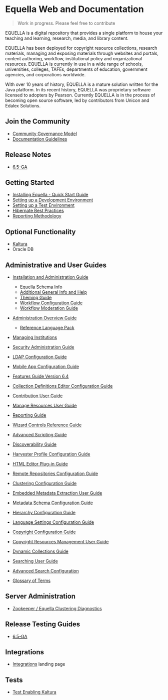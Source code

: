 # Equella Web and Documentation

>Work in progress.  Please feel free to contribute

EQUELLA is a digital repository that provides a single platform to house your teaching and learning, research, media, and library content. 

EQUELLA has been deployed for copyright resource collections, research materials, managing and exposing materials through websites and portals, content authoring, workflow, institutional policy and organizational resources. EQUELLA is currently in use in a wide range of schools, universities, colleges, TAFEs, departments of education, government agencies, and corporations worldwide.

With over 10 years of history, EQUELLA is a mature solution written for the Java platform.  In its recent history, EQUELLA was proprietary software licensed to adopters by Pearson.  Currently EQUELLA is in the process of becoming open source software, led by contributors from Unicon and Edalex Solutions.

## Join the Community
* [Community Governance Model](community/CommunityGovernance.md)
* [Documentation Guidelines](https://github.com/equella/equella.github.io/blob/master/community/DocumentationGuidelines.md)

## Release Notes
* [6.5-GA](release-notes/ReleaseNotes-6.5-GA.md)

## Getting Started
* [Installing Equella - Quick Start Guide](gettingstarted/InstallingEquella.md) 
* [Setting up a Development Environment](https://github.com/equella/Equella/blob/master/README.md)
* [Setting up a Test Environment](gettingstarted/SettingUpATestEnvironment.md)
* [Hibernate Best Practices](gettingstarted/EquellaHibernateBestPractices.md)
* [Reporting Methodology](gettingstarted/ReportingMethodology.md)

## Optional Functionality
* [Kaltura](optional-functionality/Kaltura.md)
* Oracle DB

## Administrative and User Guides
* [Installation and Administration Guide](guides/InstallationAdminGuide.md)
    * [Equella Schema Info](guides/equella_schema.zip)
    * [Additional General Info and Help](guides/AdditionalGeneralInfoHelp.md)
    * [Theming Guide](guides/ThemingGuide.md)
    * [Workflow Configuration Guide](guides/WorkflowConfigurationGuide.md)
    * [Workflow Moderation Guide](guides/WorkflowModerationGuide)
    
* [Administration Overview Guide](guides/AdministrationOverviewGuide.md)
  * [Reference Language Pack](guides/reference-language-pack.zip)
* [Managing Institutions](guides/ManageInstitutions.md)
* [Security Administration Guide](guides/SecurityAdminGuide.md)
* [LDAP Configuration Guide](guides/LDAPConfigurationGuide.md)
* [Mobile App Configuration Guide](guides/MobileAppConfigurationGuide.md)
* [Features Guide Version 6.4](guides/FeaturesGuide.md)
* [Collection Definitions Editor Configuration Guide](guides/CollectionDefinitionsEditorConfigurationGuide.md)
* [Contribution User Guide](guides/ContributionUserGuide.md)
* [Manage Resources User Guide](guides/ManageResourcesUserGuide.md)
* [Reporting Guide](guides/ReportingGuide.md)
* [Wizard Controls Reference Guide](guides/WizardControlsReferenceGuide.md)
* [Advanced Scripting Guide](guides/AdvancedScriptingGuide.md)
* [Discoverability Guide](guides/DiscoverabilityGuide.md)
* [Harvester Profile Configuration Guide](guides/HarvesterProfileConfigurationGuide.md)
* [HTML Editor Plug-in Guide](guides/HTMLEditorPluginGuide.md)
* [Remote Repositories Configuration Guide](guides/RemoteRepositoriesConfigurationGuide.md)
* [Clustering Configuration Guide](guide/ClusteringConfigurationGuide.md)
* [Embedded Metadata Extraction User Guide](guide/EmbeddedMetadataExtractionUserGuide.md)
* [Metadata Schema Configuration Guide](guide/metadataSchemaConfigurationGuide.md) 
* [Hierarchy Configuration Guide](guides/HierarchyConfigurationGuide.md)
* [Language Settings Configuration Guide](guides/LanguageSettingsConfigurationGuide.md)
* [Copyright Configuration Guide](guide/CopyrightConfigurationGuides.md)
* [Copyright Resources Management User Guide](#CopyrightResourcesManagementUserGuide.md)
* [Dynamic Collections Guide](guides/DynamicCollectionsGuide.md)
* [Searching User Guide](guides/SearchingUserGuide.md) 
* [Advanced Search Configuration](guides/AdvancedSearchConfiguration.md)
* [Glossary of Terms](guides/GlossaryOfTerms.md)

## Server Administration
* [Zookeeper / Equella Clustering Diagnostics](server-administration/ZookeeperClusterDiagnostics.md)

## Release Testing Guides
* [6.5-GA](release-testing-guides/ReleaseTestingGuide-6.5-GA.md)

## Integrations
* [Integrations](integrations/Integrations.md) landing page

## Tests
* [Test Enabling Kaltura](tests/migration/64QA3-to-OS/TestEnablingKaltura.md)




